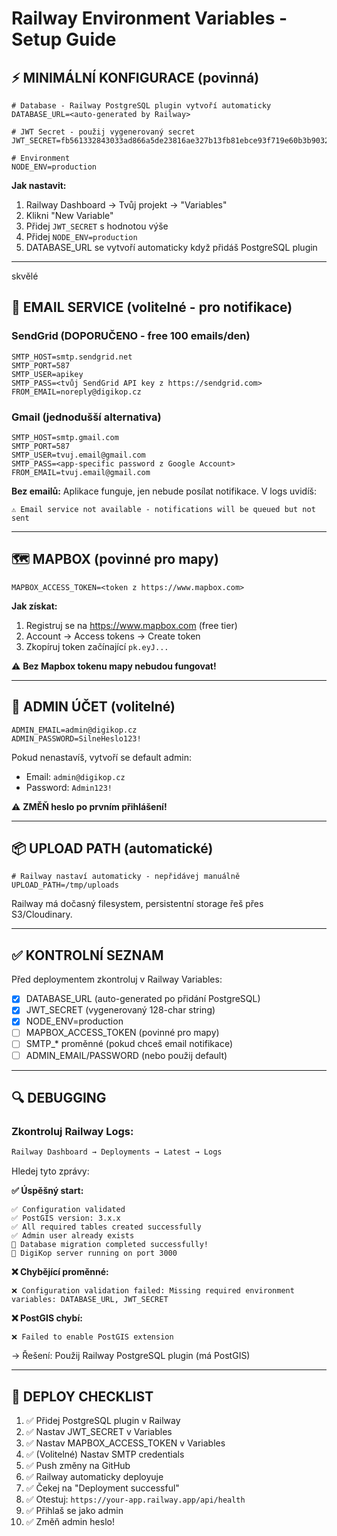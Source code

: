 # Railway Environment Variables - Setup Guide

## ⚡ MINIMÁLNÍ KONFIGURACE (povinná)

```env
# Database - Railway PostgreSQL plugin vytvoří automaticky
DATABASE_URL=<auto-generated by Railway>

# JWT Secret - použij vygenerovaný secret
JWT_SECRET=fb561332843033ad866a5de23816ae327b13fb81ebce93f719e60b3b90325a6020aadb86d86ee3deecd4b8c9ac3a5460d9d64e8d2633bc5a3ca3ee9b38b19a08

# Environment
NODE_ENV=production
```

**Jak nastavit:**
1. Railway Dashboard → Tvůj projekt → "Variables"
2. Klikni "New Variable"
3. Přidej `JWT_SECRET` s hodnotou výše
4. Přidej `NODE_ENV=production`
5. DATABASE_URL se vytvoří automaticky když přidáš PostgreSQL plugin

---

skvělé

## 📧 EMAIL SERVICE (volitelné - pro notifikace)

### SendGrid (DOPORUČENO - free 100 emails/den)

```env
SMTP_HOST=smtp.sendgrid.net
SMTP_PORT=587
SMTP_USER=apikey
SMTP_PASS=<tvůj SendGrid API key z https://sendgrid.com>
FROM_EMAIL=noreply@digikop.cz
```

### Gmail (jednodušší alternativa)

```env
SMTP_HOST=smtp.gmail.com
SMTP_PORT=587
SMTP_USER=tvuj.email@gmail.com
SMTP_PASS=<app-specific password z Google Account>
FROM_EMAIL=tvuj.email@gmail.com
```

**Bez emailů:**
Aplikace funguje, jen nebude posílat notifikace. V logs uvidíš:
```
⚠️ Email service not available - notifications will be queued but not sent
```

---

## 🗺️ MAPBOX (povinné pro mapy)

```env
MAPBOX_ACCESS_TOKEN=<token z https://www.mapbox.com>
```

**Jak získat:**
1. Registruj se na https://www.mapbox.com (free tier)
2. Account → Access tokens → Create token
3. Zkopíruj token začínající `pk.eyJ...`

⚠️ **Bez Mapbox tokenu mapy nebudou fungovat!**

---

## 👤 ADMIN ÚČET (volitelné)

```env
ADMIN_EMAIL=admin@digikop.cz
ADMIN_PASSWORD=SilneHeslo123!
```

Pokud nenastavíš, vytvoří se default admin:
- Email: `admin@digikop.cz`
- Password: `Admin123!`

⚠️ **ZMĚŇ heslo po prvním přihlášení!**

---

## 📦 UPLOAD PATH (automatické)

```env
# Railway nastaví automaticky - nepřidávej manuálně
UPLOAD_PATH=/tmp/uploads
```

Railway má dočasný filesystem, persistentní storage řeš přes S3/Cloudinary.

---

## ✅ KONTROLNÍ SEZNAM

Před deploymentem zkontroluj v Railway Variables:

- [x] DATABASE_URL (auto-generated po přidání PostgreSQL)
- [x] JWT_SECRET (vygenerovaný 128-char string)
- [x] NODE_ENV=production
- [ ] MAPBOX_ACCESS_TOKEN (povinné pro mapy)
- [ ] SMTP_* proměnné (pokud chceš email notifikace)
- [ ] ADMIN_EMAIL/PASSWORD (nebo použij default)

---

## 🔍 DEBUGGING

### Zkontroluj Railway Logs:

```bash
Railway Dashboard → Deployments → Latest → Logs
```

Hledej tyto zprávy:

**✅ Úspěšný start:**
```
✅ Configuration validated
✅ PostGIS version: 3.x.x
✅ All required tables created successfully
✅ Admin user already exists
🎉 Database migration completed successfully!
🚀 DigiKop server running on port 3000
```

**❌ Chybějící proměnné:**
```
❌ Configuration validation failed: Missing required environment variables: DATABASE_URL, JWT_SECRET
```

**❌ PostGIS chybí:**
```
❌ Failed to enable PostGIS extension
```
→ Řešení: Použij Railway PostgreSQL plugin (má PostGIS)

---

## 🚀 DEPLOY CHECKLIST

1. ✅ Přidej PostgreSQL plugin v Railway
2. ✅ Nastav JWT_SECRET v Variables
3. ✅ Nastav MAPBOX_ACCESS_TOKEN v Variables
4. ✅ (Volitelné) Nastav SMTP credentials
5. ✅ Push změny na GitHub
6. ✅ Railway automaticky deployuje
7. ✅ Čekej na "Deployment successful"
8. ✅ Otestuj: `https://your-app.railway.app/api/health`
9. ✅ Přihlaš se jako admin
10. ✅ Změň admin heslo!

